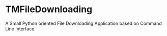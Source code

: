 # TMFileDownloading
A Small Python oriented File Downloading Application based on Command Line Interface.
